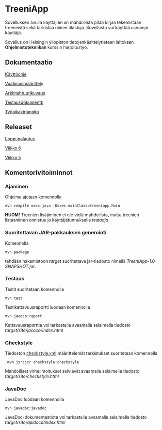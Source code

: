  # TreeniApp

Sovelluksen avulla käyttäjien on mahdollista pitää kirjaa tekemistään treeneistä sekä tarkistaa niiden tilastoja. Sovellusta voi käyttää useampi käyttäjä.

Sovellus on Helsingin yliopiston tietojenkäsittelytieteen laitoksen **Ohjelmistotekniikan** kurssin harjoitustyö.

## Dokumentaatio

[Käyttöohje](https://github.com/teemuoksanen/ot-harjoitustyo/blob/master/dokumentaatio/kayttoohje.md)

[Vaatimusmäärittely](https://github.com/teemuoksanen/ot-harjoitustyo/blob/master/dokumentaatio/vaatimusmaarittely.md)

[Arkkitehtuurikuvaus](https://github.com/teemuoksanen/ot-harjoitustyo/blob/master/dokumentaatio/arkkitehtuuri.md)

[Testausdokumentti](https://github.com/teemuoksanen/ot-harjoitustyo/blob/master/dokumentaatio/testaus.md)

[Työaikakirjanpito](https://github.com/teemuoksanen/ot-harjoitustyo/blob/master/dokumentaatio/tuntikirjanpito.md)

## Releaset

[Loppupalautus](https://github.com/teemuoksanen/ot-harjoitustyo/releases/tag/loppupalautus)

[Viikko 6](https://github.com/teemuoksanen/ot-harjoitustyo/releases/tag/viikko6)

[Viikko 5](https://github.com/teemuoksanen/ot-harjoitustyo/releases/tag/viikko5)

## Komentorivitoiminnot

### Ajaminen

Ohjelma ajetaan komennolla

```
mvn compile exec:java -Dexec.mainClass=treeniapp.Main
```
__HUOM!__ Treenien lisääminen ei ole vielä mahdollista, mutta treenien listaaminen onnistuu jo käyttäjätunnuksella *testaaja*.

### Suoritettavan JAR-pakkauksen generointi

Komennolla

```
mvn package
```

tehdään hakemistoon _target_ suoritettava jar-tiedosto nimellä _TreeniApp-1.0-SNAPSHOT.jar_.

### Testaus

Testit suoritetaan komennolla

```
mvn test
```

Testikattavuusraportti luodaan komennolla

```
mvn jacoco:report
```

Kattavuusraporttia voi tarkastella avaamalla selaimella tiedosto _target/site/jacoco/index.html_

### Checkstyle

Tiedoston [checkstyle.xml](https://github.com/teemuoksanen/ot-harjoitustyo/blob/master/TreeniApp/checkstyle.xml) määrittelemät tarkistukset suoritetaan komennolla

```
 mvn jxr:jxr checkstyle:checkstyle
```

Mahdolliset virheilmoitukset selviävät avaamalla selaimella tiedosto _target/site/checkstyle.html_

### JavaDoc

JavaDoc luodaan komennolla

```
mvn javadoc:javadoc
```
JavaDoc-dokumentaatiota voi tarkastella avaamalla selaimella tiedosto _target/site/apidocs/index.html_
